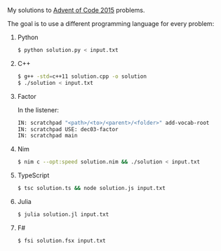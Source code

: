 
My solutions to [Advent of Code 2015](http://adventofcode.com/2015) problems.

The goal is to use a different programming language for every problem:

1. Python
	```bash
	$ python solution.py < input.txt
	```

2. C++
	```bash
	$ g++ -std=c++11 solution.cpp -o solution
    $ ./solution < input.txt
	```

3. Factor

	In the listener:
	```bash
    IN: scratchpad "<path>/<to>/<parent>/<folder>" add-vocab-root
    IN: scratchpad USE: dec03-factor
    IN: scratchpad main
	```

4. Nim
    ```bash
	$ nim c --opt:speed solution.nim && ./solution < input.txt
	```
	
5. TypeScript
    ```bash
    $ tsc solution.ts && node solution.js input.txt
	  ```

6. Julia
    ```bash
    $ julia solution.jl input.txt
	  ```

7. F#
    ```bash
    $ fsi solution.fsx input.txt
	  ```
